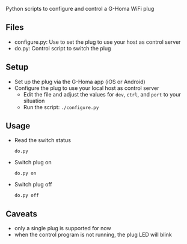 Python scripts to configure and control a G-Homa WiFi plug

Files
-----

* configure.py: Use to set the plug to use your host as control server
* do.py: Control script to switch the plug

Setup
-----

* Set up the plug via the G-Homa app (iOS or Android)
* Configure the plug to use your local host as control server
  * Edit the file and adjust the values for `dev`, `ctrl`, and `port` to your situation
  * Run the script: `./configure.py`

Usage
-----

* Read the switch status

  `do.py`

* Switch plug on

  `do.py on`

* Switch plug off

  `do.py off`

Caveats
-------

* only a single plug is supported for now
* when the control program is not running, the plug LED will blink
